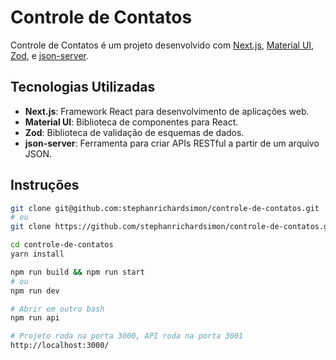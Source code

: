 # Controle de Contatos

Controle de Contatos é um projeto desenvolvido com [Next.js](https://nextjs.org/), [Material UI](https://mui.com/), [Zod](https://zod.dev/), e [json-server](https://github.com/typicode/json-server).

## Tecnologias Utilizadas

- **Next.js**: Framework React para desenvolvimento de aplicações web.
- **Material UI**: Biblioteca de componentes para React.
- **Zod**: Biblioteca de validação de esquemas de dados.
- **json-server**: Ferramenta para criar APIs RESTful a partir de um arquivo JSON.

## Instruções

```bash
git clone git@github.com:stephanrichardsimon/controle-de-contatos.git
# ou
git clone https://github.com/stephanrichardsimon/controle-de-contatos.git

cd controle-de-contatos
yarn install

npm run build && npm run start
# ou
npm run dev

# Abrir em outro bash
npm run api

# Projeto roda na porta 3000, API roda na porta 3001
http://localhost:3000/
```
